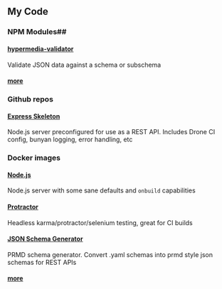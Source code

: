 ## My Code
### NPM Modules##
#### [hypermedia-validator](https://www.npmjs.com/package/hypermedia-validator)

Validate JSON data against a schema or subschema

#### [more](https://www.npmjs.com/~shinymayhem)

### Github repos

#### [Express Skeleton](https://github.com/shinymayhem/express-skeleton-app)
Node.js server preconfigured for use as a REST API. Includes Drone CI config, bunyan logging, error handling, etc

### Docker images

#### [Node.js](https://hub.docker.com/r/shinydocker/node/)
Node.js server with some sane defaults and `onbuild` capabilities

#### [Protractor](https://hub.docker.com/r/shinydocker/protractor/)
Headless karma/protractor/selenium testing, great for CI builds

#### [JSON Schema Generator](https://hub.docker.com/r/shinydocker/schema-generator/)
PRMD schema generator. Convert .yaml schemas into prmd style json schemas for REST APIs

#### [more](https://hub.docker.com/r/shinydocker/)


